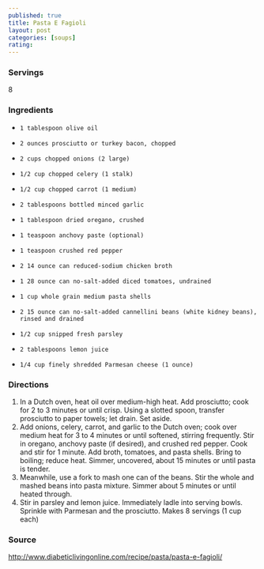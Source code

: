 ```yaml
---
published: true
title: Pasta E Fagioli
layout: post
categories: [soups]
rating: 
---
```

### Servings
8

### Ingredients
-     1 tablespoon olive oil
-     2 ounces prosciutto or turkey bacon, chopped
-     2 cups chopped onions (2 large)
-     1/2 cup chopped celery (1 stalk)
-     1/2 cup chopped carrot (1 medium)
-     2 tablespoons bottled minced garlic
-     1 tablespoon dried oregano, crushed
-     1 teaspoon anchovy paste (optional)
-     1 teaspoon crushed red pepper
-     2 14 ounce can reduced-sodium chicken broth
-     1 28 ounce can no-salt-added diced tomatoes, undrained
-     1 cup whole grain medium pasta shells
-     2 15 ounce can no-salt-added cannellini beans (white kidney beans), rinsed and drained
-     1/2 cup snipped fresh parsley
-     2 tablespoons lemon juice
-     1/4 cup finely shredded Parmesan cheese (1 ounce)


### Directions
1. In a Dutch oven, heat oil over medium-high heat. Add prosciutto; cook for 2 to 3 minutes or until crisp. Using a slotted spoon, transfer prosciutto to paper towels; let drain. Set aside.
2. Add onions, celery, carrot, and garlic to the Dutch oven; cook over medium heat for 3 to 4 minutes or until softened, stirring frequently. Stir in oregano, anchovy paste (if desired), and crushed red pepper. Cook and stir for 1 minute. Add broth, tomatoes, and pasta shells. Bring to boiling; reduce heat. Simmer, uncovered, about 15 minutes or until pasta is tender.
3. Meanwhile, use a fork to mash one can of the beans. Stir the whole and mashed beans into pasta mixture. Simmer about 5 minutes or until heated through.
4. Stir in parsley and lemon juice. Immediately ladle into serving bowls. Sprinkle with Parmesan and the prosciutto. Makes 8 servings (1 cup each)

### Source
<a href="http://www.diabeticlivingonline.com/recipe/pasta/pasta-e-fagioli/" target="new">http://www.diabeticlivingonline.com/recipe/pasta/pasta-e-fagioli/</a>
